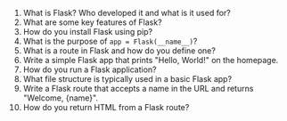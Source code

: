 1. What is Flask? Who developed it and what is it used for?
2. What are some key features of Flask?
3. How do you install Flask using pip?
4. What is the purpose of `app = Flask(__name__)`?
5. What is a route in Flask and how do you define one?
6. Write a simple Flask app that prints "Hello, World!" on the homepage.
7. How do you run a Flask application?
8. What file structure is typically used in a basic Flask app?
9. Write a Flask route that accepts a name in the URL and returns "Welcome, {name}".
10. How do you return HTML from a Flask route?
